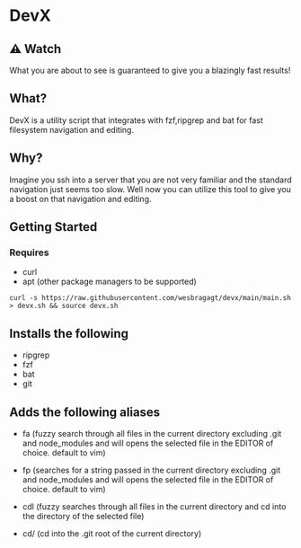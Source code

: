 # DevX

## ⚠️ Watch

What you are about to see is guaranteed to give you a blazingly fast results!

## What?

DevX is a utility script that integrates with fzf,ripgrep and bat for fast filesystem navigation and editing.

## Why?

Imagine you ssh into a server that you are not very familiar and the standard navigation just seems too slow. Well now you can utilize this tool to give you a boost on that navigation and editing.

## Getting Started

### Requires

- curl
- apt (other package managers to be supported)

```
curl -s https://raw.githubusercontent.com/wesbragagt/devx/main/main.sh > devx.sh && source devx.sh
```

## Installs the following

- ripgrep
- fzf
- bat
- git

## Adds the following aliases

- fa (fuzzy search through all files in the current directory excluding .git and node_modules and will opens the selected file in the EDITOR of choice. default to vim)
  <TBD example giph>

- fp (searches for a string passed in the current directory excluding .git and node_modules and will opens the selected file in the EDITOR of choice. default to vim)
  <TBD example giph>

- cdl (fuzzy searches through all files in the current directory and cd into the directory of the selected file)
  <TBD example giph>

- cd/ (cd into the .git root of the current directory)
  <TBD example giph>
